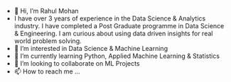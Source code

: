 - 👋 Hi, I’m Rahul Mohan
- I have over 3 years of experience in the Data Science & Analytics industry. I have completed a Post Graduate programme in Data Science & Engineering. I am curious about using data driven insights for real world problem solving. 
- 👀 I’m interested in Data Science & Machine Learning
- 🌱 I’m currently learning Python, Applied Machine Learning & Statistics
- 💞️ I’m looking to collaborate on ML Projects
- 📫 How to reach me ...

<!---
Rahulm94/Rahulm94 is a ✨ special ✨ repository because its `README.md` (this file) appears on your GitHub profile.
You can click the Preview link to take a look at your changes.
--->
